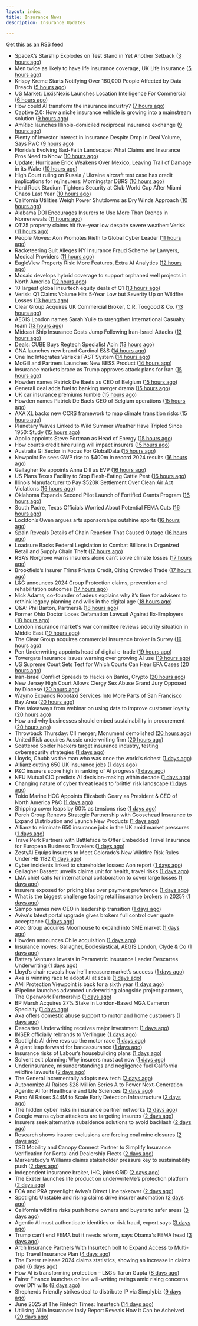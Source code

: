 ```yaml
---
layout: index
title: Insurance News
description: Insurance Updates

---
```


[Get this as an RSS feed](/insurance.rss)

<!-- news_marker starts -->
- SpaceX’s Starship Explodes on Test Stand in Yet Another Setback ([3 hours ago](https://www.insurancejournal.com/news/southcentral/2025/06/19/828564.htm))
- Men twice as likely to have life insurance coverage, UK Life Insurance ([5 hours ago](https://www.dig-in.com/news/women-less-likely-to-have-life-insurance-coverage-as-men))
- Krispy Kreme Starts Notifying Over 160,000 People Affected by Data Breach ([5 hours ago](https://www.insurancejournal.com/news/national/2025/06/19/828549.htm))
- US Market: LexisNexis Launches Location Intelligence For Commercial ([6 hours ago](https://insurance-edge.net/2025/06/19/us-market-lexisnexis-launches-location-intelligence-for-commercial/))
- How could AI transform the insurance industry? ([7 hours ago](https://www.insurancebusinessmag.com/uk/news/technology/how-could-ai-transform-the-insurance-industry-539773.aspx))
- Captive 2.0: How a niche insurance vehicle is growing into a mainstream solution ([9 hours ago](https://www.insurancebusinessmag.com/uk/news/breaking-news/captive-2-0-how-a-niche-insurance-vehicle-is-growing-into-a-mainstream-solution-539725.aspx))
- AmRisc launches Illinois-domiciled reciprocal insurance exchange ([9 hours ago](https://www.reinsurancene.ws/amrisc-launches-illinois-domiciled-reciprocal-insurance-exchange/))
- Plenty of Investor Interest in Insurance Despite Drop in Deal Volume, Says PwC ([9 hours ago](https://www.insurancejournal.com/news/national/2025/06/19/828529.htm))
- Florida’s Evolving Bad-Faith Landscape: What Claims and Insurance Pros Need to Know ([10 hours ago](https://www.insurancejournal.com/news/southeast/2025/06/19/828527.htm))
- Update: Hurricane Erick Weakens Over Mexico, Leaving Trail of Damage in its Wake ([10 hours ago](https://www.insurancejournal.com/news/international/2025/06/19/828516.htm))
- High Court ruling on Russia / Ukraine aircraft test case has credit implications for re/insurers: Morningstar DBRS ([10 hours ago](https://www.reinsurancene.ws/high-court-ruling-on-russia-ukraine-aircraft-test-case-has-credit-implications-for-re-insurers-morningstar-dbrs/))
- Hard Rock Stadium Tightens Security at Club World Cup After Miami Chaos Last Year ([10 hours ago](https://www.insurancejournal.com/news/southeast/2025/06/19/828518.htm))
- California Utilities Weigh Power Shutdowns as Dry Winds Approach ([10 hours ago](https://www.insurancejournal.com/news/west/2025/06/19/828511.htm))
- Alabama DOI Encourages Insurers to Use More Than Drones in Nonrenewals ([11 hours ago](https://www.insurancejournal.com/news/southeast/2025/06/19/828506.htm))
- Q1’25 property claims hit five-year low despite severe weather: Verisk ([11 hours ago](https://www.reinsurancene.ws/q125-property-claims-hit-five-year-low-despite-severe-weather-verisk/))
- People Moves: Aon Promotes Rieth to Global Cyber Leader ([11 hours ago](https://www.insurancejournal.com/news/national/2025/06/19/828501.htm))
- Racketeering Suit Alleges NY Insurance Fraud Scheme by Lawyers, Medical Providers ([11 hours ago](https://www.insurancejournal.com/news/east/2025/06/19/828497.htm))
- EagleView Property Risk: More Features, Extra AI Analytics ([12 hours ago](https://insurance-edge.net/2025/06/19/eagleview-property-risk-more-features-extra-ai-analytics/))
- Mosaic develops hybrid coverage to support orphaned well projects in North America ([12 hours ago](https://www.reinsurancene.ws/mosaic-develops-hybrid-coverage-to-support-orphaned-well-projects-in-north-america/))
- 10 largest global insurtech equity deals of Q1 ([13 hours ago](https://www.dig-in.com/list/10-largest-global-insurtech-equity-deals-of-q1))
- Verisk: Q1 Claims Volume Hits 5-Year Low but Severity Up on Wildfire Losses ([13 hours ago](https://www.insurancejournal.com/news/national/2025/06/19/828455.htm))
- Clear Group Acquires UK Commercial Broker, C.R. Toogood & Co. ([13 hours ago](https://www.insurancejournal.com/news/international/2025/06/19/828486.htm))
- AEGIS London names Sarah Yuile to strengthen International Casualty team ([13 hours ago](https://www.reinsurancene.ws/aegis-london-names-sarah-yuile-to-strengthen-international-casualty-team/))
- Mideast Ship Insurance Costs Jump Following Iran-Israel Attacks ([13 hours ago](https://www.insurancejournal.com/news/international/2025/06/19/828480.htm))
- Deals: CUBE Buys Regtech Specialist Acin ([13 hours ago](https://insurance-edge.net/2025/06/19/deals-cube-buys-regtech-specialist-acin/))
- CNA launches new brand Cardinal E&S ([14 hours ago](https://www.reinsurancene.ws/cna-launches-new-brand-cardinal-es/))
- One Inc Integrates Verisk’s FAST System ([14 hours ago](https://insurance-edge.net/2025/06/19/one-inc-integrates-verisks-fast-system/))
- McGill and Partners Launches New BESS Product ([14 hours ago](https://insurance-edge.net/2025/06/19/mcgill-and-partners-launches-new-bess-product/))
- Insurance markets brace as Trump approves attack plans for Iran ([15 hours ago](https://www.insurancebusinessmag.com/uk/news/breaking-news/insurance-markets-brace-as-trump-approves-attack-plans-for-iran-539721.aspx))
- Howden names Patrick De Baets as CEO of Belgium ([15 hours ago](https://www.reinsurancene.ws/howden-names-patrick-de-baets-as-ceo-of-belgium/))
- Generali deal adds fuel to banking merger drama ([15 hours ago](https://www.insurancebusinessmag.com/uk/news/breaking-news/generali-deal-adds-fuel-to-banking-merger-drama-539717.aspx))
- UK car insurance premiums tumble ([15 hours ago](https://www.insurancebusinessmag.com/uk/news/auto-motor/uk-car-insurance-premiums-tumble-539716.aspx))
- Howden names Patrick De Baets CEO of Belgium operations ([15 hours ago](https://www.insurancebusinessmag.com/uk/news/breaking-news/howden-names-patrick-de-baets-ceo-of-belgium-operations-539715.aspx))
- AXA XL backs new CCRS framework to map climate transition risks ([15 hours ago](https://www.insurancebusinessmag.com/uk/news/breaking-news/axa-xl-backs-new-ccrs-framework-to-map-climate-transition-risks-539714.aspx))
- Planetary Waves Linked to Wild Summer Weather Have Tripled Since 1950: Study ([15 hours ago](https://www.insurancejournal.com/news/international/2025/06/19/828476.htm))
- Apollo appoints Steve Portman as Head of Energy ([15 hours ago](https://www.reinsurancene.ws/apollo-appoints-steve-portman-as-head-of-energy/))
- How court’s credit hire ruling will impact insurers ([15 hours ago](https://www.postonline.co.uk/claims/7957969/how-court%E2%80%99s-credit-hire-ruling-will-impact-insurers))
- Australia GI Sector in Focus For GlobalData ([15 hours ago](https://insurance-edge.net/2025/06/19/australia-gi-sector-in-focus-for-globaldata/))
- Newpoint Re sees GWP rise to $400m in record 2024 results ([16 hours ago](https://www.reinsurancene.ws/newpoint-re-sees-gwp-rise-to-400m-in-record-2024-results/))
- Gallagher Re appoints Anna Dill as EVP ([16 hours ago](https://www.reinsurancene.ws/gallagher-re-appoints-anna-dill-as-evp/))
- US Plans Texas Facility to Stop Flesh-Eating Cattle Pest ([16 hours ago](https://www.insurancejournal.com/news/southcentral/2025/06/19/828432.htm))
- Illinois Manufacturer to Pay $520K Settlement Over Clean Air Act Violations ([16 hours ago](https://www.insurancejournal.com/news/midwest/2025/06/19/828223.htm))
- Oklahoma Expands Second Pilot Launch of Fortified Grants Program ([16 hours ago](https://www.insurancejournal.com/news/southcentral/2025/06/19/828020.htm))
- South Padre, Texas Officials Worried About Potential FEMA Cuts ([16 hours ago](https://www.insurancejournal.com/news/southcentral/2025/06/19/828252.htm))
- Lockton’s Owen argues arts sponsorships outshine sports ([16 hours ago](https://www.postonline.co.uk/news/7957959/lockton%E2%80%99s-owen-argues-arts-sponsorships-outshine-sports))
- Spain Reveals Details of Chain Reaction That Caused Outage ([16 hours ago](https://www.insurancejournal.com/news/international/2025/06/19/828471.htm))
- Loadsure Backs Federal Legislation to Combat Billions in Organized Retail and Supply Chain Theft ([17 hours ago](https://www.insurtechinsights.com/loadsure-backs-federal-legislation-to-combat-billions-in-organized-retail-and-supply-chain-theft/))
- RSA’s Norgrove warns insurers alone can’t solve climate losses ([17 hours ago](https://www.postonline.co.uk/commercial/7957966/rsa%E2%80%99s-norgrove-warns-insurers-alone-can%E2%80%99t-solve-climate-losses))
- Brookfield’s Insurer Trims Private Credit, Citing Crowded Trade ([17 hours ago](https://www.insurancejournal.com/news/international/2025/06/19/828463.htm))
- L&G announces 2024 Group Protection claims, prevention and rehabilitation outcomes ([17 hours ago](https://ifamagazine.com/lg-announces-2024-group-protection-claims-prevention-and-rehabilitation-outcomes/))
- Nick Adams, co-founder of adeus explains why it’s time for advisers to rethink legacy planning and wills in the digital age ([18 hours ago](https://ifamagazine.com/nick-adams-co-founder-of-adeus-explains-why-its-time-for-advisers-to-rethink-legacy-planning-and-wills-in-the-digital-age/))
- Q&A: Phil Barton, Partners& ([18 hours ago](https://www.postonline.co.uk/broker/7957564/qa-phil-barton-partners))
- Former Ohio Doctor Loses Defamation Lawsuit Against Ex-Employers ([18 hours ago](https://www.insurancejournal.com/news/midwest/2025/06/19/828226.htm))
- London insurance market's war committee reviews security situation in Middle East ([19 hours ago](https://www.insurancebusinessmag.com/uk/news/marine/london-insurance-markets-war-committee-reviews-security-situation-in-middle-east-539679.aspx))
- The Clear Group acquires commercial insurance broker in Surrey ([19 hours ago](https://www.insurancebusinessmag.com/uk/news/breaking-news/the-clear-group-acquires-commercial-insurance-broker-in-surrey-539678.aspx))
- Pen Underwriting appoints head of digital e-trade ([19 hours ago](https://www.insurancebusinessmag.com/uk/news/breaking-news/pen-underwriting-appoints-head-of-digital-etrade-539676.aspx))
- Towergate Insurance issues warning over growing AI use ([19 hours ago](https://www.insurancebusinessmag.com/uk/news/technology/towergate-insurance-issues-warning-over-growing-ai-use-539675.aspx))
- US Supreme Court Sets Test for Which Courts Can Hear EPA Cases ([20 hours ago](https://www.insurancejournal.com/news/national/2025/06/19/828421.htm))
- Iran-Israel Conflict Spreads to Hacks on Banks, Crypto ([20 hours ago](https://www.insurancejournal.com/news/international/2025/06/19/828410.htm))
- New Jersey High Court Allows Clergy Sex Abuse Grand Jury Opposed by Diocese ([20 hours ago](https://www.insurancejournal.com/news/east/2025/06/19/828328.htm))
- Waymo Expands Robotaxi Services Into More Parts of San Francisco Bay Area ([20 hours ago](https://www.insurancejournal.com/news/west/2025/06/19/828227.htm))
- Five takeaways from webinar on using data to improve customer loyalty ([20 hours ago](https://www.postonline.co.uk/market-access/technology/7957941/five-takeaways-from-webinar-on-using-data-to-improve-customer-loyalty))
- How and why businesses should embed sustainability in procurement ([20 hours ago](https://www.postonline.co.uk/personal/7957936/how-and-why-businesses-should-embed-sustainability-in-procurement))
- Throwback Thursday: CII merger; Monument demolished ([20 hours ago](https://www.postonline.co.uk/personal/7956731/throwback-thursday-cii-merger-monument-demolished))
- United Risk acquires Aussie underwriting firm ([20 hours ago](https://www.insurancebusinessmag.com/uk/news/breaking-news/united-risk-acquires-aussie-underwriting-firm-539662.aspx))
- Scattered Spider hackers target insurance industry, testing cybersecurity strategies ([1 days ago](https://www.dig-in.com/news/scattered-spider-targets-insurers))
- Lloyds, Chubb vs the man who was once the world’s richest ([1 days ago](https://www.insurancebusinessmag.com/uk/news/breaking-news/lloyds-chubb-vs-the-man-who-was-once-the-worlds-richest-539614.aspx))
- Allianz cutting 650 UK insurance jobs ([1 days ago](https://www.postonline.co.uk/news/7957967/allianz-cutting-650-uk-insurance-jobs))
- P&C insurers score high in ranking of AI progress ([1 days ago](https://www.dig-in.com/news/p-c-insurers-score-high-in-ranking-of-ai-progress))
- NFU Mutual CIO predicts AI decision-making within decade ([1 days ago](https://www.postonline.co.uk/technology/7957965/nfu-mutual-cio-predicts-ai-decision-making-within-decade))
- Changing nature of cyber threat leads to ‘brittle’ risk landscape ([1 days ago](https://www.postonline.co.uk/news/7957964/changing-nature-of-cyber-threat-leads-to-%E2%80%98brittle%E2%80%99-risk-landscape))
- Tokio Marine HCC Appoints Elizabeth Geary as President & CEO of North America P&C ([1 days ago](https://www.insurtechinsights.com/tokio-marine-hcc-appoints-elizabeth-geary-as-president-ceo-of-north-america-pc/))
- Shipping cover leaps by 60% as tensions rise ([1 days ago](https://www.insurancebusinessmag.com/uk/news/marine/shipping-cover-leaps-by-60-as-tensions-rise-539562.aspx))
- Porch Group Renews Strategic Partnership with Goosehead Insurance to Expand Distribution and Launch New Products ([1 days ago](https://www.insurtechinsights.com/porch-group-renews-strategic-partnership-with-goosehead-insurance-to-expand-distribution-and-launch-new-products/))
- Allianz to eliminate 650 insurance jobs in the UK amid market pressures ([1 days ago](https://www.insurancebusinessmag.com/uk/news/breaking-news/allianz-to-eliminate-650-insurance-jobs-in-the-uk-amid-market-pressures-539551.aspx))
- TravelPerk Partners with Battleface to Offer Embedded Travel Insurance for European Business Travelers ([1 days ago](https://www.insurtechinsights.com/travelperk-partners-with-battleface-to-offer-embedded-travel-insurance-for-european-business-travelers/))
- ZestyAI Equips Insurers to Meet Colorado’s New Wildfire Risk Rules Under HB 1182 ([1 days ago](https://www.insurtechinsights.com/zestyai-equips-insurers-to-meet-colorados-new-wildfire-risk-rules-under-hb-1182/))
- Cyber incidents linked to shareholder losses: Aon report ([1 days ago](https://www.insurancebusinessmag.com/uk/news/cyber/cyber-incidents-linked-to-shareholder-losses-aon-report-539536.aspx))
- Gallagher Bassett unveils claims unit for health, travel risks ([1 days ago](https://www.insurancebusinessmag.com/uk/news/claims/gallagher-bassett-unveils-claims-unit-for-health-travel-risks-539533.aspx))
- LMA chief calls for international collaboration to cover large losses ([1 days ago](https://www.postonline.co.uk/news/7957962/lma-chief-calls-for-international-collaboration-to-cover-large-losses))
- Insurers exposed for pricing bias over payment preference ([1 days ago](https://www.postonline.co.uk/news/7957958/insurers-exposed-for-pricing-bias-over-payment-preference))
- What is the biggest challenge facing retail insurance brokers in 2025? ([1 days ago](https://www.insurancebusinessmag.com/uk/tv/what-is-the-biggest-challenge-facing-retail-insurance-brokers-in-2025-539514.aspx))
- Sampo names new CEO in leadership transition ([1 days ago](https://www.insurancebusinessmag.com/uk/news/breaking-news/sampo-names-new-ceo-in-leadership-transition-539513.aspx))
- Aviva's latest portal upgrade gives brokers full control over quote acceptance ([1 days ago](https://www.insurancebusinessmag.com/uk/news/breaking-news/avivas-latest-portal-upgrade-gives-brokers-full-control-over-quote-acceptance-539512.aspx))
- Atec Group acquires Moorhouse to expand into SME market ([1 days ago](https://www.insurancebusinessmag.com/uk/news/sme/atec-group-acquires-moorhouse-to-expand-into-sme-market-539511.aspx))
- Howden announces Chile acquisition ([1 days ago](https://www.insurancebusinessmag.com/uk/news/breaking-news/howden-announces-chile-acquisition-539510.aspx))
- Insurance moves: Gallagher, Ecclesiastical, AEGIS London, Clyde & Co ([1 days ago](https://www.insurancebusinessmag.com/uk/news/breaking-news/insurance-moves-gallagher-ecclesiastical-aegis-london-clyde-and-co-539509.aspx))
- Battery Ventures Invests in Parametric Insurance Leader Descartes Underwriting ([1 days ago](https://www.insurtechinsights.com/battery-ventures-invests-in-parametric-insurance-leader-descartes-underwriting/))
- Lloyd’s chair reveals how he’ll measure market’s success ([1 days ago](https://www.postonline.co.uk/news/7957960/lloyd%E2%80%99s-chair-reveals-how-he%E2%80%99ll-measure-market%E2%80%99s-success))
- Axa is winning race to adopt AI at scale ([1 days ago](https://www.postonline.co.uk/technology/7957945/axa-is-winning-race-to-adopt-ai-at-scale))
- AMI Protection Viewpoint is back for a sixth year ([1 days ago](https://ifamagazine.com/ami-protection-viewpoint-is-back-for-a-sixth-year/))
- iPipeline launches advanced underwriting alongside project partners, The Openwork Partnership ([1 days ago](https://ifamagazine.com/ipipeline-launches-advanced-underwriting-alongside-project-partners-the-openwork-partnership/))
- BP Marsh Acquires 27% Stake in London-Based MGA Cameron Specialty ([1 days ago](https://www.insurtechinsights.com/bp-marsh-acquires-27-stake-in-london-based-mga-cameron-specialty/))
- Axa offers domestic abuse support to motor and home customers ([1 days ago](https://www.postonline.co.uk/personal/7957956/axa-offers-domestic-abuse-support-to-motor-and-home-customers))
- Descartes Underwriting receives major investment ([1 days ago](https://www.insurancebusinessmag.com/uk/news/breaking-news/descartes-underwriting-receives-major-investment-539485.aspx))
- INSER officially rebrands to Verlingue ([1 days ago](https://www.insurancebusinessmag.com/uk/news/breaking-news/inser-officially-rebrands-to-verlingue-539484.aspx))
- Spotlight: AI drive revs up the motor race ([1 days ago](https://www.postonline.co.uk/market-access/motor/7957880/spotlight-ai-drive-revs-up-the-motor-race))
- A giant leap forward for bancassurance ([1 days ago](https://www.postonline.co.uk/personal/7957680/a-giant-leap-forward-for-bancassurance))
- Insurance risks of Labour’s housebuilding plans ([1 days ago](https://www.postonline.co.uk/commercial/7957863/insurance-risks-of-labour%E2%80%99s-housebuilding-plans))
- Solvent exit planning: Why insurers must act now ([1 days ago](https://www.postonline.co.uk/regulation/7957855/solvent-exit-planning-why-insurers-must-act-now))
- Underinsurance, misunderstandings and negligence fuel California wildfire lawsuits ([2 days ago](https://www.dig-in.com/news/underinsurance-negligence-fuel-california-wildfire-lawsuits))
- The General incrementally adopts new tech ([2 days ago](https://www.dig-in.com/news/the-general-incrementally-adopts-new-tech))
- Autonomize AI Raises $28 Million Series A to Power Next-Generation Agentic AI for Healthcare and Life Sciences ([2 days ago](https://www.insurtechinsights.com/autonomize-ai-raises-28-million-series-a-to-power-next-generation-agentic-ai-for-healthcare-and-life-sciences/))
- Pano AI Raises $44M to Scale Early Detection Infrastructure ([2 days ago](https://www.insurtechinsights.com/pano-ai-raises-44m-to-scale-early-detection-infrastructure/))
- The hidden cyber risks in insurance partner networks ([2 days ago](https://www.dig-in.com/news/the-hidden-cyber-risks-in-insurance-partner-networks))
- Google warns cyber attackers are targeting insurers ([2 days ago](https://www.postonline.co.uk/commercial/7957954/google-warns-cyber-attackers-are-targeting-insurers))
- Insurers seek alternative subsidence solutions to avoid backlash ([2 days ago](https://www.postonline.co.uk/claims/7957932/insurers-seek-alternative-subsidence-solutions-to-avoid-backlash))
- Research shows insurer exclusions are forcing coal mine closures ([2 days ago](https://www.postonline.co.uk/news/7957953/research-shows-insurer-exclusions-are-forcing-coal-mine-closures))
- TSD Mobility and Canopy Connect Partner to Simplify Insurance Verification for Rental and Dealership Fleets ([2 days ago](https://www.insurtechinsights.com/tsd-mobility-and-canopy-connect-partner-to-simplify-insurance-verification-for-rental-and-dealership-fleets/))
- Markerstudy’s Williams claims stakeholder pressure key to sustainability push ([2 days ago](https://www.postonline.co.uk/news/7957950/markerstudy%E2%80%99s-williams-claims-stakeholder-pressure-key-to-sustainability-push))
- Independent insurance broker, IHC, joins GRiD ([2 days ago](https://ifamagazine.com/independent-insurance-broker-ihc-joins-grid/))
- The Exeter launches life product on underwriteMe’s protection platform ([2 days ago](https://ifamagazine.com/the-exeter-launches-life-product-on-underwritemes-protection-platform/))
- FCA and PRA greenlight Aviva’s Direct Line takeover ([2 days ago](https://www.postonline.co.uk/news/7957952/fca-and-pra-greenlight-aviva%E2%80%99s-direct-line-takeover))
- Spotlight: Unstable and rising claims drive insurer automation ([2 days ago](https://www.postonline.co.uk/market-access/7957900/spotlight-unstable-and-rising-claims-drive-insurer-automation))
- California wildfire risks push home owners and buyers to safer areas ([3 days ago](https://www.dig-in.com/news/california-fire-risks-push-home-owners-to-safer-areas))
- Agentic AI must authenticate identities or risk fraud, expert says ([3 days ago](https://www.dig-in.com/news/agentic-ai-must-authenticate-identities-or-risk-fraud-expert-says))
- Trump can't end FEMA but it needs reform, says Obama's FEMA head ([3 days ago](https://www.dig-in.com/articles/trump-cant-end-fema-it-needs-reform-says-obamas-fema-head))
- Arch Insurance Partners With Insurtech bolt to Expand Access to Multi-Trip Travel Insurance Plan ([4 days ago](https://thefintechtimes.com/arch-insurance-partners-with-insurtech-bolt-to-expand-access-to-multi-trip-travel-insurance-plan/))
- The Exeter release 2024 claims statistics, showing an increase in claims paid ([6 days ago](https://ifamagazine.com/the-exeter-release-2024-claims-statistics-showing-an-increase-in-claims-paid/))
- How AI is transforming protection – L&G’s Tarun Gupta ([8 days ago](https://ifamagazine.com/what-does-ai-mean-for-digital-health-and-wellbeing/))
- Fairer Finance launches online will-writing ratings amid rising concerns over DIY wills ([8 days ago](https://ifamagazine.com/fairer-finance-launches-online-will-writing-ratings-amid-rising-concerns-over-diy-wills/))
- Shepherds Friendly strikes deal to distribute IP via Simplybiz ([9 days ago](https://ifamagazine.com/shepherds-friendly-strikes-deal-to-distribute-ip-via-simplybiz/))
- June 2025 at The Fintech Times: Insurtech ([14 days ago](https://thefintechtimes.com/june-2025-at-the-fintech-times-insurtech/))
- Utilising AI in Insurance: Insly Report Reveals How it Can be Acheived ([29 days ago](https://thefintechtimes.com/utilising-ai-in-insurance-insly-report-reveals-how-it-can-be-acheived/))

<!-- news_marker ends -->